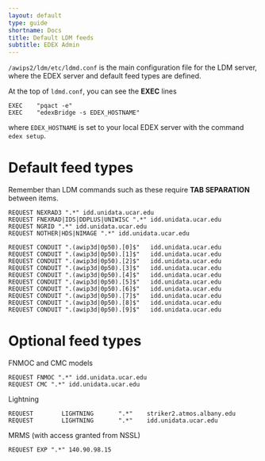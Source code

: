 ```yaml
---
layout: default
type: guide
shortname: Docs
title: Default LDM feeds
subtitle: EDEX Admin
---
```


`/awips2/ldm/etc/ldmd.conf` is the main configuration file for the LDM server, where the EDEX server and default feed types are defined.

At the top of `ldmd.conf`, you can see the **EXEC** lines

    EXEC    "pqact -e"
    EXEC    "edexBridge -s EDEX_HOSTNAME"
  
where `EDEX_HOSTNAME` is set to your local EDEX server with the command `edex setup`.

# Default feed types

Remember than LDM commands such as these require **TAB SEPARATION** between items.

    REQUEST NEXRAD3 ".*" idd.unidata.ucar.edu
    REQUEST FNEXRAD|IDS|DDPLUS|UNIWISC ".*" idd.unidata.ucar.edu
    REQUEST NGRID ".*" idd.unidata.ucar.edu
    REQUEST NOTHER|HDS|NIMAGE ".*" idd.unidata.ucar.edu
    
    REQUEST CONDUIT ".(awip3d|0p50).[0]$"   idd.unidata.ucar.edu
    REQUEST CONDUIT ".(awip3d|0p50).[1]$"   idd.unidata.ucar.edu
    REQUEST CONDUIT ".(awip3d|0p50).[2]$"   idd.unidata.ucar.edu
    REQUEST CONDUIT ".(awip3d|0p50).[3]$"   idd.unidata.ucar.edu
    REQUEST CONDUIT ".(awip3d|0p50).[4]$"   idd.unidata.ucar.edu
    REQUEST CONDUIT ".(awip3d|0p50).[5]$"   idd.unidata.ucar.edu
    REQUEST CONDUIT ".(awip3d|0p50).[6]$"   idd.unidata.ucar.edu
    REQUEST CONDUIT ".(awip3d|0p50).[7]$"   idd.unidata.ucar.edu
    REQUEST CONDUIT ".(awip3d|0p50).[8]$"   idd.unidata.ucar.edu
    REQUEST CONDUIT ".(awip3d|0p50).[9]$"   idd.unidata.ucar.edu

# Optional feed types

FNMOC and CMC models

    REQUEST FNMOC ".*" idd.unidata.ucar.edu
    REQUEST CMC ".*" idd.unidata.ucar.edu
    
Lightning

    REQUEST        LIGHTNING       ".*"    striker2.atmos.albany.edu
    REQUEST        LIGHTNING       ".*"    idd.unidata.ucar.edu
    
MRMS (with access granted from NSSL)

    REQUEST EXP ".*" 140.90.98.15
  
